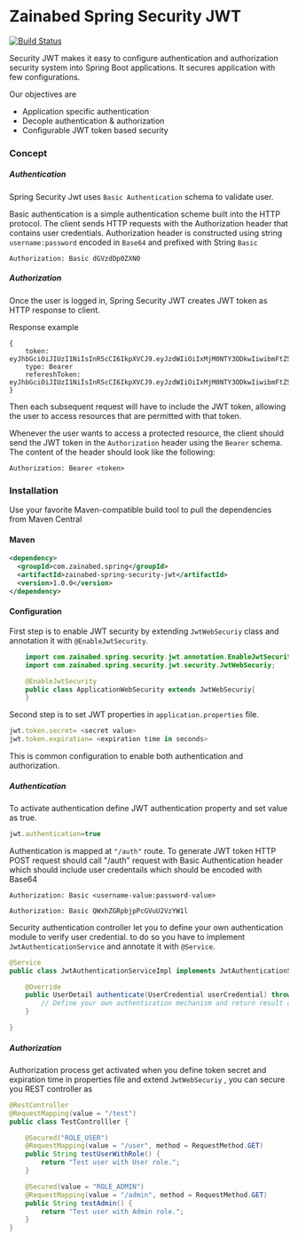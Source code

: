 # Zainabed Spring Security JWT

[![Build Status](https://dev.azure.com/zainabed/spring-security-jwt/_apis/build/status/zainabed.spring-security-jwt)](https://dev.azure.com/zainabed/spring-security-jwt/_build/latest?definitionId=1)

Security JWT makes it easy to configure authentication and authorization security system into Spring Boot applications. It secures application with few configurations.  

Our objectives are
  - Application specific authentication
  - Decople authentication & authorization
  - Configurable JWT token based security

### Concept

##### Authentication

Spring Security Jwt uses `Basic Authentication` schema to validate user.

Basic authentication is a simple authentication scheme built into the HTTP protocol. The client sends HTTP requests with the Authorization header that contains user credentials.
Authorization header is constructed using string `username:password` encoded in `Base64` and prefixed with String `Basic`

```
Authorization: Basic dGVzdDp0ZXN0
```

##### Authorization

Once the user is logged in, Spring Security JWT creates JWT token as HTTP response to client. 

Response example
```
{
    token: eyJhbGciOiJIUzI1NiIsInR5cCI6IkpXVCJ9.eyJzdWIiOiIxMjM0NTY3ODkwIiwibmFtZSI6IkpvaG4gRG9lIiwiaWF0IjoxNTE2MjM5MDIyfQ.SflKxwRJSMeKKF2QT4fwpMeJf36POk6yJV_adQssw5c
    type: Bearer
    refereshToken: eyJhbGciOiJIUzI1NiIsInR5cCI6IkpXVCJ9.eyJzdWIiOiIxMjM0NTY3ODkwIiwibmFtZSI6IkpvaG4gRG9lIiwiaWF0IjoxNTE2MjM5MDIyfQ.SflKxwRJSMeKKF2QT4fwpMeJf36POk6yJV_adQssw5c
}
```
Then each subsequent request will have to include the JWT token, allowing the user to access resources that are permitted with that token. 

Whenever the user wants to access a protected resource, the client should send the JWT token in the `Authorization` header using the `Bearer` schema. The content of the header should look like the following:
```
Authorization: Bearer <token>
```



### Installation

Use your favorite Maven-compatible build tool to pull the dependencies from Maven Central

#### Maven

```xml
<dependency>
  <groupId>com.zainabed.spring</groupId>
  <artifactId>zainabed-spring-security-jwt</artifactId>
  <version>1.0.0</version>
</dependency>
```
#### Configuration
First step is to enable JWT security by extending `JwtWebSecuriy` class and annotation it with `@EnableJwtSecurity`.


```java
    import com.zainabed.spring.security.jwt.annotation.EnableJwtSecurity;
    import com.zainabed.spring.security.jwt.security.JwtWebSecuriy;

    @EnableJwtSecurity
    public class ApplicationWebSecurity extends JwtWebSecuriy{
    }
```

Second step is to set JWT properties in `application.properties` file.

```javascript
jwt.token.secret= <secret value>
jwt.token.expiration= <expiration time in seconds>
```

This is common configuration to enable both authentication and authorization.



##### Authentication
To activate authentication define JWT authentication property and set value as true.

```javascript
jwt.authentication=true
```

Authentication is mapped at `"/auth"` route. To generate JWT token HTTP POST request should call "/auth" request with Basic Authentication header which should include user credentails which should be encoded with Base64


```
Authorization: Basic <username-value:password-value>
```
```
Authorization: Basic QWxhZGRpbjpPcGVuU2VzYW1l
```

Security authentication controller let you to define your own authentication module to verify user credential. to do so you have to implement `JwtAuthenticationService` and annotate it with `@Service`.

```java
@Service
public class JwtAuthenticationServiceImpl implements JwtAuthenticationService {

	@Override
	public UserDetail authenticate(UserCredential userCredential) throws AuthenticationException {
		// Define your own authentication mechanism and return result as UserDetail object
	}

}
```

##### Authorization
Authorization process get activated when you define token secret and expiration time in properties file and extend `JwtWebSecuriy` , you can secure you REST controller as

```java
@RestController
@RequestMapping(value = "/test")
public class TestControlller {

	@Secured("ROLE_USER")
	@RequestMapping(value = "/user", method = RequestMethod.GET)
	public String testUserWithRole() {
		return "Test user with User role.";
	}

	@Secured(value = "ROLE_ADMIN")
	@RequestMapping(value = "/admin", method = RequestMethod.GET)
	public String testAdmin() {
		return "Test user with Admin role.";
	}
}

```